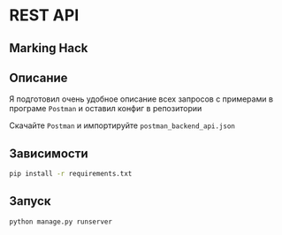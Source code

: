 # REST API 
## Marking Hack

## Описание
Я подготовил очень удобное описание всех запросов с примерами в програме `Postman` и оставил конфиг в репозитории

Скачайте `Postman` и импортируйте `postman_backend_api.json`

## Зависимости
```bash
pip install -r requirements.txt
```

## Запуск
```bash
python manage.py runserver
```
